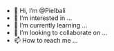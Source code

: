 - 👋 Hi, I’m @Pielbali
- 👀 I’m interested in ...
- 🌱 I’m currently learning ...
- 💞️ I’m looking to collaborate on ...
- 📫 How to reach me ...

<!---
Pielbali/Pielbali is a ✨ special ✨ repository because its `README.md` (this file) appears on your GitHub profile.
You can click the Preview link to take a look at your changes.
--->
